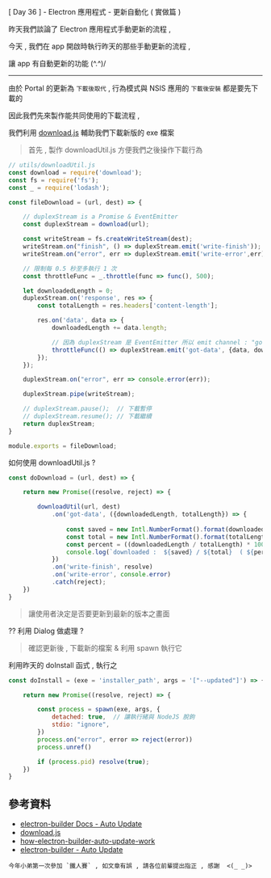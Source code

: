 [ Day 36 ] - Electron 應用程式 - 更新自動化 ( 實做篇 )

昨天我們談論了 Electron 應用程式手動更新的流程 ,

今天 , 我們在 app 開啟時執行昨天的那些手動更新的流程 ,

讓 app 有自動更新的功能 (^.^)/

---

由於 Portal 的更新為 `下載後取代` , 行為模式與 NSIS 應用的 `下載後安裝` 都是要先下載的

因此我們先來製作能共同使用的下載流程 ,

我們利用 [download.js](download.js) 輔助我們下載新版的 exe 檔案

> 首先 , 製作 downloadUtil.js 方便我們之後操作下載行為

```javascript
// utils/downloadUtil.js 
const download = require('download');
const fs = require('fs');
const _ = require('lodash');

const fileDownload = (url, dest) => {

    // duplexStream is a Promise & EventEmitter
    const duplexStream = download(url);

    const writeStream = fs.createWriteStream(dest);
    writeStream.on("finish", () => duplexStream.emit('write-finish'));     // 完成寫入檔案到指定位置
    writeStream.on("error", err => duplexStream.emit('write-error',err));

    // 限制每 0.5 秒至多執行 1 次
    const throttleFunc = _.throttle(func => func(), 500);

    let downloadedLength = 0;
    duplexStream.on('response', res => {
        const totalLength = res.headers['content-length'];

        res.on('data', data => {
            downloadedLength += data.length;

            // 因為 duplexStream 是 EventEmitter 所以 emit channel : "got-data"
            throttleFunc(() => duplexStream.emit('got-data', {data, downloadedLength, totalLength}));
        });
    });

    duplexStream.on("error", err => console.error(err));

    duplexStream.pipe(writeStream);

    // duplexStream.pause();  // 下載暫停
    // duplexStream.resume(); // 下載繼續
    return duplexStream;
}

module.exports = fileDownload;
```

如何使用 downloadUtil.js ?

```javascript
const doDownload = (url, dest) => {

    return new Promise((resolve, reject) => {

        downloadUtil(url, dest)
            .on('got-data', ({downloadedLength, totalLength}) => {
            
                const saved = new Intl.NumberFormat().format(downloadedLength);
                const total = new Intl.NumberFormat().format(totalLength);
                const percent = ((downloadedLength / totalLength) * 100).toFixed(4)
                console.log(`downloaded :  ${saved} / ${total}  ( ${percent} % ) `);
            })
            .on('write-finish', resolve)
            .on('write-error', console.error)
            .catch(reject);
    })
}
```

> 讓使用者決定是否要更新到最新的版本之畫面 

?? 利用 Dialog 做處理 ?

> 確認更新後 , 下載新的檔案 & 利用 spawn 執行它

利用昨天的 doInstall 函式 , 執行之

```javascript
const doInstall = (exe = 'installer_path', args = '["--updated"]') => {

    return new Promise((resolve, reject) => {

        const process = spawn(exe, args, {
            detached: true,  // 讓執行緒與 NodeJS 脫鉤
            stdio: "ignore",
        })
        process.on("error", error => reject(error))
        process.unref()

        if (process.pid) resolve(true);
    })
}
```


## 參考資料

- [electron-builder Docs - Auto Update](https://www.electron.build/auto-update)
- [download.js](https://www.npmjs.com/package/download)
- [how-electron-builder-auto-update-work](https://stackoverflow.com/questions/59922073/how-to-get-my-electron-auto-updater-to-work)
- [electron-builder - Auto Update](https://github.com/electron-userland/electron-builder/tree/master/packages/electron-updater)

```
今年小弟第一次參加 `鐵人賽` , 如文章有誤 , 請各位前輩提出指正 , 感謝  <(_ _)>
```

